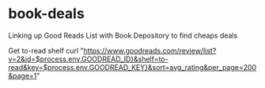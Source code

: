 # book-deals

Linking up Good Reads List with Book Depository to find cheaps deals

Get to-read shelf
curl "https://www.goodreads.com/review/list?v=2&id=$process.env.GOODREAD_ID}&shelf=to-read&key=$process.env.GOODREAD_KEY}&sort=avg_rating&per_page=200&page=1"
